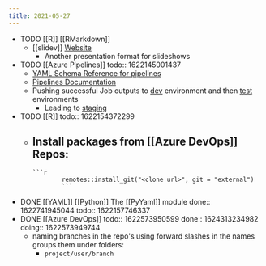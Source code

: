 ```yaml
---
title: 2021-05-27
---
```


- TODO [[R]] [[RMarkdown]]
	- [[slidev]] [Website](https://sli.dev/)
		- Another presentation format for slideshows
- TODO [[Azure Pipelines]]
  todo:: 1622145001437
	- [YAML Schema Reference for pipelines](https://docs.microsoft.com/en-us/azure/devops/pipelines/yaml-schema?tabs=schema%2Cparameter-schema&view=azure-devops)
	- [Pipelines Documentation](https://docs.microsoft.com/en-us/azure/devops/pipelines/?view=azure-devops)
	- Pushing successful Job outputs to [dev](https://docs.microsoft.com/en-us/learn/modules/create-multi-stage-pipeline/4-promote-dev) environment and then [test](https://docs.microsoft.com/en-us/learn/modules/create-multi-stage-pipeline/5-promote-test) environments
		- Leading to [staging](https://docs.microsoft.com/en-us/learn/modules/create-multi-stage-pipeline/6-promote-staging)
- TODO [[R]]
  todo:: 1622154372299
	- Install packages from [[Azure DevOps]] Repos:
		-
		  ```r
		  		  remotes::install_git("<clone url>", git = "external")
		  		  ```
- DONE [[YAML]] [[Python]] The [[PyYaml]] module
  done:: 1622741945044
  todo:: 1622157746337
- DONE [[Azure DevOps]]
  todo:: 1622573950599
  done:: 1624313234982
  doing:: 1622573949744
	- naming branches in the repo's using forward slashes in the names groups them under folders:
		- `project/user/branch`